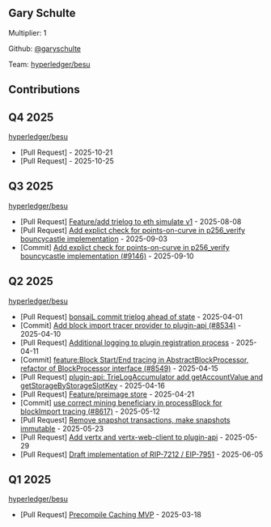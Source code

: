 
## Gary Schulte
Multiplier: 1

Github: [@garyschulte](https://github.com/garyschulte)

Team: [hyperledger/besu](https://github.com/hyperledger/besu/pulls?q=author%3Agaryschulte)

## Contributions

## Q4 2025


[hyperledger/besu](https://github.com/hyperledger/besu)
* [Pull Request] []() - 2025-10-21
* [Pull Request] []() - 2025-10-25
## Q3 2025


[hyperledger/besu](https://github.com/hyperledger/besu)
* [Pull Request] [Feature/add trielog to eth simulate v1](https://github.com/hyperledger/besu/pull/9048) - 2025-08-08
* [Pull Request] [Add explict check for points-on-curve in p256_verify bouncycastle implementation](https://github.com/hyperledger/besu/pull/9146) - 2025-09-03
* [Commit] [Add explict check for points-on-curve in p256_verify bouncycastle implementation (#9146)](https://github.com/hyperledger/besu/commit/38e87253d1dd153ca2f8575c529fe059c1371ac7) - 2025-09-10
## Q2 2025


[hyperledger/besu](https://github.com/hyperledger/besu)
* [Pull Request] [bonsaiL commit trielog ahead of state](https://github.com/hyperledger/besu/pull/8500) - 2025-04-01
* [Commit] [Add block import tracer provider to plugin-api (#8534)](https://github.com/hyperledger/besu/commit/a3cb7368592d1adcf4f9fb0645d35d62c2a41bf8) - 2025-04-10
* [Pull Request] [Additional logging to plugin registration process](https://github.com/hyperledger/besu/pull/8544) - 2025-04-11
* [Commit] [feature:Block Start/End tracing in AbstractBlockProcessor, refactor of BlockProcessor interface (#8549)](https://github.com/hyperledger/besu/commit/c7b30c47e7d6973c74001b21cdeb848b1fe2262c) - 2025-04-15
* [Pull Request] [plugin-api: TrieLogAccumulator add getAccountValue and getStorageByStorageSlotKey](https://github.com/hyperledger/besu/pull/8556) - 2025-04-16
* [Pull Request] [Feature/preimage store](https://github.com/hyperledger/besu/pull/7800) - 2025-04-21
* [Commit] [use correct mining beneficiary in processBlock for blockImport tracing (#8617)](https://github.com/hyperledger/besu/commit/1723877b75125a9c656a6b7abe30781120eafba8) - 2025-05-12
* [Pull Request] [Remove snapshot transactions, make snapshots immutable](https://github.com/hyperledger/besu/pull/8688) - 2025-05-23
* [Pull Request] [Add vertx and vertx-web-client to plugin-api](https://github.com/hyperledger/besu/pull/8713) - 2025-05-29
* [Pull Request] [Draft implementation of RIP-7212 / EIP-7951](https://github.com/hyperledger/besu/pull/8750) - 2025-06-05
## Q1 2025

[hyperledger/besu](https://github.com/hyperledger/besu)
* [Pull Request] [Precompile Caching MVP](https://github.com/hyperledger/besu/pull/8095) - 2025-03-18
